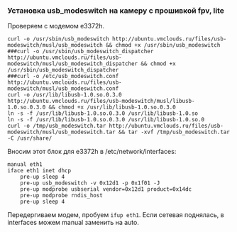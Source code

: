 ###  Установка usb_modeswitch на камеру с прошивкой fpv, lite

Проверяем с модемом e3372h.
```
curl -o /usr/sbin/usb_modeswitch http://ubuntu.vmclouds.ru/files/usb-modeswitch/musl/usb_modeswitch && chmod +x /usr/sbin/usb_modeswitch
###curl -o /usr/sbin/usb_modeswitch_dispatcher http://ubuntu.vmclouds.ru/files/usb-modeswitch/musl/usb_modeswitch_dispatcher && chmod +x /usr/sbin/usb_modeswitch_dispatcher
###curl -o /etc/usb_modeswitch.conf http://ubuntu.vmclouds.ru/files/usb-modeswitch/musl/usb_modeswitch.conf
curl -o /usr/lib/libusb-1.0.so.0.3.0 http://ubuntu.vmclouds.ru/files/usb-modeswitch/musl/libusb-1.0.so.0.3.0 && chmod +x /usr/lib/libusb-1.0.so.0.3.0
ln -s -f /usr/lib/libusb-1.0.so.0.3.0 /usr/lib/libusb-1.0.so
ln -s -f /usr/lib/libusb-1.0.so.0.3.0 /usr/lib/libusb-1.0.so.0
curl -o /tmp/usb_modeswitch.tar http://ubuntu.vmclouds.ru/files/usb-modeswitch/musl/usb_modeswitch.tar && tar -xvf /tmp/usb_modeswitch.tar -C /usr/share/
```

Вносим этот блок для e3372h в /etc/network/interfaces:
```
manual eth1
iface eth1 inet dhcp
    pre-up sleep 4
    pre-up usb_modeswitch -v 0x12d1 -p 0x1f01 -J
    pre-up modprobe usbserial vendor=0x12d1 product=0x14dc
    pre-up modprobe rndis_host
    pre-up sleep 4
```

Передергиваем модем, пробуем `ifup eth1`. Если сетевая поднялась, в interfaces можем manual заменить на auto. 
